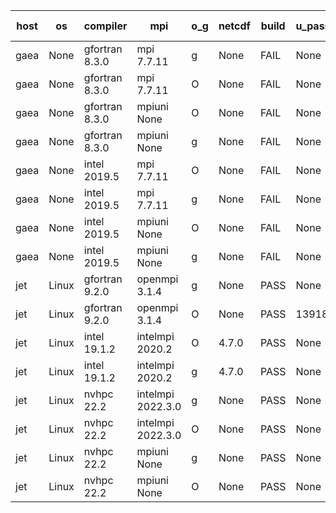 

| host     | os       | compiler                              | mpi                      | o_g        | netcdf        | build       | u_pass          | u_fail          | s_pass            | s_fail            | e_pass             | e_fail             | nuopc_pass       | nuopc_fail       | artifacts link          |
|----------|----------|---------------------------------------|--------------------------|------------|---------------|-------------|-----------------|-----------------|-------------------|-------------------|--------------------|--------------------|------------------|------------------|-------------------------|
| gaea | None | gfortran 8.3.0 | mpi 7.7.11  | g | None  | FAIL | None | None | None | None | None | None | None | None | <a href="https://github.com/esmf-org/esmf-test-artifacts/tree/3e8b7d56ffd7ec29c9ff5cdb4cb38a4933453b40/develop/gfortran/8.3.0/g/mpi/7.7.11" target="_blank">3e8b7d5</a> | 
| gaea | None | gfortran 8.3.0 | mpi 7.7.11  | O | None  | FAIL | None | None | None | None | None | None | None | None | <a href="https://github.com/esmf-org/esmf-test-artifacts/tree/9192f6bbc5a7b4de476ef030d5f8856ead591b1f/develop/gfortran/8.3.0/O/mpi/7.7.11" target="_blank">9192f6b</a> | 
| gaea | None | gfortran 8.3.0 | mpiuni None  | O | None  | FAIL | None | None | None | None | None | None | None | None | <a href="https://github.com/esmf-org/esmf-test-artifacts/tree/01c7afa6512dec850f603ba476736c891757f9bf/develop/gfortran/8.3.0/O/mpiuni/None" target="_blank">01c7afa</a> | 
| gaea | None | gfortran 8.3.0 | mpiuni None  | g | None  | FAIL | None | None | None | None | None | None | None | None | <a href="https://github.com/esmf-org/esmf-test-artifacts/tree/f3f0bf63144e9888779bec5aa37d8f2147d90c3d/develop/gfortran/8.3.0/g/mpiuni/None" target="_blank">f3f0bf6</a> | 
| gaea | None | intel 2019.5 | mpi 7.7.11  | O | None  | FAIL | None | None | None | None | None | None | None | None | <a href="https://github.com/esmf-org/esmf-test-artifacts/tree/f456a5a794a76d853681e547adc18809c492bb73/develop/intel/2019.5/O/mpi/7.7.11" target="_blank">f456a5a</a> | 
| gaea | None | intel 2019.5 | mpi 7.7.11  | g | None  | FAIL | None | None | None | None | None | None | None | None | <a href="https://github.com/esmf-org/esmf-test-artifacts/tree/6324b03148e925fd02913ee23f200918bbe53321/develop/intel/2019.5/g/mpi/7.7.11" target="_blank">6324b03</a> | 
| gaea | None | intel 2019.5 | mpiuni None  | O | None  | FAIL | None | None | None | None | None | None | None | None | <a href="https://github.com/esmf-org/esmf-test-artifacts/tree/c2db7d83e489f3f0bb1926b3301eb0fc3538d6ff/develop/intel/2019.5/O/mpiuni/None" target="_blank">c2db7d8</a> | 
| gaea | None | intel 2019.5 | mpiuni None  | g | None  | FAIL | None | None | None | None | None | None | None | None | <a href="https://github.com/esmf-org/esmf-test-artifacts/tree/4c7909bbfff5fedd56e90e5e6c910fd2468266b5/develop/intel/2019.5/g/mpiuni/None" target="_blank">4c7909b</a> | 
| jet | Linux | gfortran 9.2.0 | openmpi 3.1.4  | g | None  | PASS | None | None | None | None | None | None | None | None | <a href="https://github.com/esmf-org/esmf-test-artifacts/tree/e81ecd354c1f2c1ce145986877eda058445e75a8/develop/gfortran/9.2.0/g/openmpi/3.1.4" target="_blank">e81ecd3</a> | 
| jet | Linux | gfortran 9.2.0 | openmpi 3.1.4  | O | None  | PASS | 13918 | 0 | 49 | 0 | 80 | 0 | 52 | 0 | <a href="https://github.com/esmf-org/esmf-test-artifacts/tree/6e452768912279ac4ea3e3c33f2c4ff450caf832/develop/gfortran/9.2.0/O/openmpi/3.1.4" target="_blank">6e45276</a> | 
| jet | Linux | intel 19.1.2 | intelmpi 2020.2  | O | 4.7.0  | PASS | None | None | None | None | None | None | None | None | <a href="https://github.com/esmf-org/esmf-test-artifacts/tree/8990b9953558bec19615a7049cbb10209775aff0/develop/intel/19.1.2/O/intelmpi/2020.2" target="_blank">8990b99</a> | 
| jet | Linux | intel 19.1.2 | intelmpi 2020.2  | g | 4.7.0  | PASS | None | None | None | None | None | None | None | None | <a href="https://github.com/esmf-org/esmf-test-artifacts/tree/384c5c8949e53c3de447cb574692e2a3281d9698/develop/intel/19.1.2/g/intelmpi/2020.2" target="_blank">384c5c8</a> | 
| jet | Linux | nvhpc 22.2 | intelmpi 2022.3.0  | g | None  | PASS | None | None | None | None | None | None | None | None | <a href="https://github.com/esmf-org/esmf-test-artifacts/tree/6d7ea3c97cf68b9af92aea13014d5478deafaabe/develop/nvhpc/22.2/g/intelmpi/2022.3.0" target="_blank">6d7ea3c</a> | 
| jet | Linux | nvhpc 22.2 | intelmpi 2022.3.0  | O | None  | PASS | None | None | None | None | None | None | None | None | <a href="https://github.com/esmf-org/esmf-test-artifacts/tree/3c5e9a9c611f92c6f21a003810448f6b4acae0e5/develop/nvhpc/22.2/O/intelmpi/2022.3.0" target="_blank">3c5e9a9</a> | 
| jet | Linux | nvhpc 22.2 | mpiuni None  | g | None  | PASS | None | None | None | None | None | None | None | None | <a href="https://github.com/esmf-org/esmf-test-artifacts/tree/ddbeb1c9c178d44dbaef5db5bc8252d9d74fc991/develop/nvhpc/22.2/g/mpiuni/None" target="_blank">ddbeb1c</a> | 
| jet | Linux | nvhpc 22.2 | mpiuni None  | O | None  | PASS | None | None | None | None | None | None | None | None | <a href="https://github.com/esmf-org/esmf-test-artifacts/tree/1018cfd0ceba704e8c9fb8aba5cb20e280aebb70/develop/nvhpc/22.2/O/mpiuni/None" target="_blank">1018cfd</a> | 
